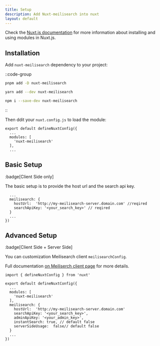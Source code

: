 ```yaml
---
title: Setup
description: Add Nuxt-meilisearch into nuxt
layout: default
---
```


Check the [Nuxt.js documentation](https://nuxtjs.org/api/configuration-modules#the-modules-property) for more information about installing and using modules in Nuxt.js.

## Installation

Add `nuxt-meilisearch` dependency to your project:

::code-group
  ```bash [pnpm]
  pnpm add -D nuxt-meilisearch
  ```
  ```bash [yarn]
  yarn add --dev nuxt-meilisearch
  ```
  ```bash [npm]
  npm i --save-dev nuxt-meilisearch
  ```
::

Then ddit your `nuxt.config.js` to load the module:

```ts{}[nuxt.config.js]
export default defineNuxtConfig({
  ...
  modules: [
    'nuxt-meilisearch'
  ],
  ...
```



## Basic Setup 
:badge[Client Side only]

The basic setup is to provide the host url and the search api key.

```ts{}[nuxt.config.js]
  ...
  meilisearch: {
    hostUrl:  'http://my-meilisearch-server.domain.com' //reqired
    searchApiKey: '<your_search_key>' // reqired
  }
  ...
})
```


## Advanced Setup 
:badge[Client Side + Server Side]

You can customization Meilisearch client `meilisearchConfig`.

Full documentation [on Meiliserch client page](https://github.com/meilisearch/instant-meilisearch#-customization) for more details.


```ts{}[nuxt.config.js]
import { defineNuxtConfig } from 'nuxt'

export default defineNuxtConfig({
  ...
  modules: [
    'nuxt-meilisearch'
  ],
  meilisearch: {
    hostUrl:  'http://my-meilisearch-server.domain.com'
    searchApiKey: '<your_search_key>',
    adminApiKey: '<your_admin_key>',
    instantSearch: true, // default false
    serverSideUsage:  false// default false
  }
  ...
})
```
